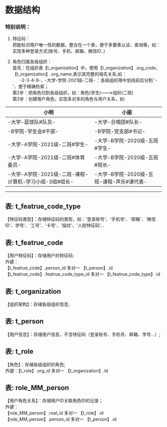 # 数据结构<br/>
### 特别说明：
1. 特征码：<br/>
把能标识用户唯一性的数据，整合在一个表，便于多要素认证、查询等，如：实现多种登录方式(账号、手机、邮箱、微信ID..)<br/>

2. 角色归属各级组织：<br/>
首先：在组织表【t_organization】中，使用【t_organization】.org_code、【t_organization】.org_name,表示其完整的祖先关系,如：<br/>
&nbsp;&nbsp;&nbsp;&nbsp;&nbsp;&nbsp;-2-3-4-9-、-大学-学院-2021级-二班- ：各级组织用中划线前后分割 '-'，便于精确检索；<br/>
第2步：把角色归到各级组织，如：角色(学生)--->组织(二班)<br/>
第3步：创建用户角色，实现多对多的角色与用户关系，如:<br/>

| 小明             | 小丽             |
| ---------------- | ---------------- |
| -大学-蓝球队#队员- | -大学-合唱团#队长- |
| -B学院-学生会#干部- | -B学院-党支部#书记- |
| -大学-A学院-2021级-二班#学生- | -大学-B学院-2020级-五班#学生- |
| -大学-A学院-2021级-二班#体育委员- | -大学-B学院-2020级-五班#班长- |
| -大学-A学院-2021级-二班-课程-计算机-学习小组-3组#组长- | -大学-B学院-2020级-五班-课程-声乐#课代表- |

---
## 表: t_featrue_code_type
【特征码类型】：存储特征码的类型，如：'登录账号'、'手机号'、'邮箱'、'微信ID'、学号'、'工号'、'卡号'、'指纹'、'人脸特征码'...<br/>

## 表: t_featrue_code
【用户特征码】：存储用户的特征码;<br/>
外键：<br/>
【t_featrue_code】.person_id 多对一 【t_person】.id<br/>
【t_featrue_code】.featrue_code_type_id 多对一 【t_featrue_code_type】.id<br/>

## 表: t_organization
【组织架构】：存储各级组织信息;<br/>

## 表: t_person
【用户信息】：存储用户信息，不含特征码（登录账号、手机号、邮箱、学号...）;<br/>

## 表: t_role
【角色】：存储各级组织的角色;<br/>
外键：【t_role】.org_id 多对一 【t_organization】.id<br/>

## 表: role_MM_person
【用户角色关系】：存储用户ID关联角色ID的记录；<br/>
外键：<br/>
【role_MM_person】.roel_id 多对一 【t_role】.id <br/>
【role_MM_person】.person_id 多对一 【t_person】.id <br/>
